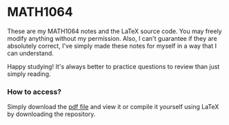 # MATH1064
These are my MATH1064 notes and the LaTeX source code. You may freely modify anything without my permission.
Also, I can't guarantee if they are absolutely correct, I've simply made these notes for myself in a way
that I can understand.

Happy studying! It's always better to practice questions to review
than just simply reading.

### How to access?
Simply download the [pdf file](<./MATH1064 Notes.pdf>) and view it or compile it yourself 
using LaTeX by downloading the repository.
